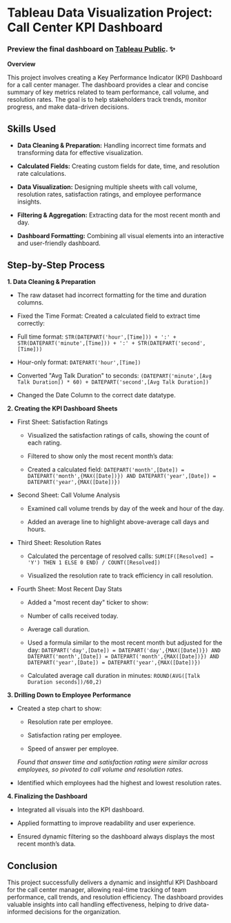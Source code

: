 # Tableau Data Visualization Project: Call Center KPI Dashboard
### Preview the final dashboard on [Tableau Public](https://public.tableau.com/shared/52H5R57Z8?:display_count=n&:origin=viz_share_link). ✨

**Overview**

This project involves creating a Key Performance Indicator (KPI) Dashboard for a call center manager. The dashboard provides a clear and concise summary of key metrics related to team performance, call volume, and resolution rates. The goal is to help stakeholders track trends, monitor progress, and make data-driven decisions.

## Skills Used

- **Data Cleaning & Preparation:** Handling incorrect time formats and transforming data for effective visualization.

- **Calculated Fields:** Creating custom fields for date, time, and resolution rate calculations.

- **Data Visualization:** Designing multiple sheets with call volume, resolution rates, satisfaction ratings, and employee performance insights.

- **Filtering & Aggregation:** Extracting data for the most recent month and day.

- **Dashboard Formatting:** Combining all visual elements into an interactive and user-friendly dashboard.

## Step-by-Step Process

**1. Data Cleaning & Preparation**

- The raw dataset had incorrect formatting for the time and duration columns.

- Fixed the Time Format: Created a calculated field to extract time correctly:

- Full time format: `STR(DATEPART('hour',[Time])) + ':' + STR(DATEPART('minute',[Time])) + ':' + STR(DATEPART('second',[Time]))`

- Hour-only format: `DATEPART('hour',[Time])`

- Converted "Avg Talk Duration" to seconds: `(DATEPART('minute',[Avg Talk Duration]) * 60) + DATEPART('second',[Avg Talk Duration])`

- Changed the Date Column to the correct date datatype.

**2. Creating the KPI Dashboard Sheets**

- First Sheet: Satisfaction Ratings

  - Visualized the satisfaction ratings of calls, showing the count of each rating.

  - Filtered to show only the most recent month’s data:

  - Created a calculated field: `DATEPART('month',[Date]) = DATEPART('month',{MAX([Date])}) AND DATEPART('year',[Date]) = DATEPART('year',{MAX([Date])})`

- Second Sheet: Call Volume Analysis

  - Examined call volume trends by day of the week and hour of the day.

  - Added an average line to highlight above-average call days and hours.

- Third Sheet: Resolution Rates

  - Calculated the percentage of resolved calls: `SUM(IF([Resolved] = 'Y') THEN 1 ELSE 0 END) / COUNT([Resolved])`

  - Visualized the resolution rate to track efficiency in call resolution.

- Fourth Sheet: Most Recent Day Stats

  - Added a "most recent day" ticker to show:

  - Number of calls received today.

  - Average call duration.

  - Used a formula similar to the most recent month but adjusted for the day: `DATEPART('day',[Date]) = DATEPART('day',{MAX([Date])}) AND DATEPART('month',[Date]) = DATEPART('month',{MAX([Date])}) AND DATEPART('year',[Date]) = DATEPART('year',{MAX([Date])})`

  - Calculated average call duration in minutes: `ROUND(AVG([Talk Duration seconds])/60,2)`

**3. Drilling Down to Employee Performance**

- Created a step chart to show:

  - Resolution rate per employee.

  - Satisfaction rating per employee.

  - Speed of answer per employee.

  _Found that answer time and satisfaction rating were similar across employees, so pivoted to call volume and resolution rates._

- Identified which employees had the highest and lowest resolution rates.

**4. Finalizing the Dashboard**

- Integrated all visuals into the KPI dashboard.

- Applied formatting to improve readability and user experience.

- Ensured dynamic filtering so the dashboard always displays the most recent month’s data.

## Conclusion

This project successfully delivers a dynamic and insightful KPI Dashboard for the call center manager, allowing real-time tracking of team performance, call trends, and resolution efficiency. The dashboard provides valuable insights into call handling effectiveness, helping to drive data-informed decisions for the organization.
